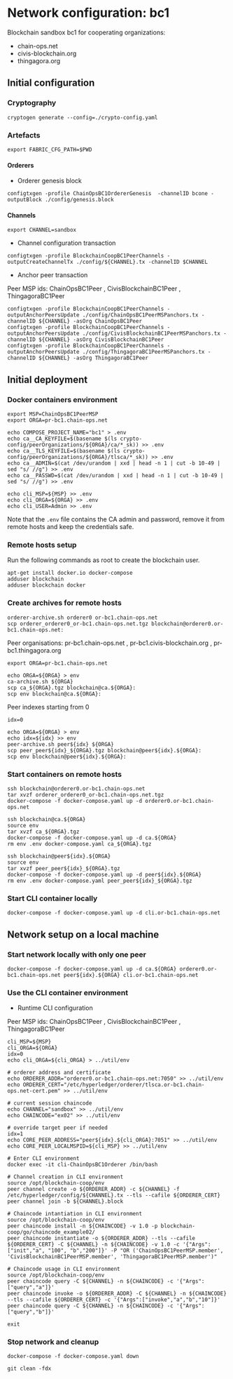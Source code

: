 # Network configuration: bc1


Blockchain sandbox bc1 for cooperating organizations:

  * chain-ops.net
  * civis-blockchain.org
  * thingagora.org

## Initial configuration


### Cryptography

```
cryptogen generate --config=./crypto-config.yaml
```

### Artefacts

```
export FABRIC_CFG_PATH=$PWD
```

#### Orderers

  * Orderer genesis block

```
configtxgen -profile ChainOpsBC1OrdererGenesis  -channelID bcone -outputBlock ./config/genesis.block
```

#### Channels

```
export CHANNEL=sandbox
```

  * Channel configuration transaction 

```
configtxgen -profile BlockchainCoopBC1PeerChannels -outputCreateChannelTx ./config/${CHANNEL}.tx -channelID $CHANNEL
```

  * Anchor peer transaction

Peer MSP ids: ChainOpsBC1Peer , CivisBlockchainBC1Peer , ThingagoraBC1Peer

```
configtxgen -profile BlockchainCoopBC1PeerChannels -outputAnchorPeersUpdate ./config/ChainOpsBC1PeerMSPanchors.tx -channelID ${CHANNEL} -asOrg ChainOpsBC1Peer
configtxgen -profile BlockchainCoopBC1PeerChannels -outputAnchorPeersUpdate ./config/CivisBlockchainBC1PeerMSPanchors.tx -channelID ${CHANNEL} -asOrg CivisBlockchainBC1Peer
configtxgen -profile BlockchainCoopBC1PeerChannels -outputAnchorPeersUpdate ./config/ThingagoraBC1PeerMSPanchors.tx -channelID ${CHANNEL} -asOrg ThingagoraBC1Peer
```

## Initial deployment

### Docker containers environment

```
export MSP=ChainOpsBC1PeerMSP
export ORGA=pr-bc1.chain-ops.net

echo COMPOSE_PROJECT_NAME="bc1" > .env
echo ca__CA_KEYFILE=$(basename $(ls crypto-config/peerOrganizations/${ORGA}/ca/*_sk)) >> .env
echo ca__TLS_KEYFILE=$(basename $(ls crypto-config/peerOrganizations/${ORGA}/tlsca/*_sk)) >> .env
echo ca__ADMIN=$(cat /dev/urandom | xxd | head -n 1 | cut -b 10-49 | sed "s/ //g") >> .env
echo ca__PASSWD=$(cat /dev/urandom | xxd | head -n 1 | cut -b 10-49 | sed "s/ //g") >> .env

echo cli_MSP=${MSP} >> .env
echo cli_ORGA=${ORGA} >> .env
echo cli_USER=Admin >> .env
```

Note that the `.env` file contains the CA admin and password, remove it from remote hosts and keep the credentials safe.

### Remote hosts setup

Run the following commands as root to create the blockchain user.

```
apt-get install docker.io docker-compose
adduser blockchain
adduser blockchain docker
```

### Create archives for remote hosts

```
orderer-archive.sh orderer0 or-bc1.chain-ops.net
scp orderer_orderer0_or-bc1.chain-ops.net.tgz blockchain@orderer0.or-bc1.chain-ops.net:
```

Peer organisations: pr-bc1.chain-ops.net , pr-bc1.civis-blockchain.org , pr-bc1.thingagora.org

```
export ORGA=pr-bc1.chain-ops.net
```

```
echo ORGA=${ORGA} > env
ca-archive.sh ${ORGA}
scp ca_${ORGA}.tgz blockchain@ca.${ORGA}:
scp env blockchain@ca.${ORGA}:
```

Peer indexes starting from 0

```
idx=0
```

```
echo ORGA=${ORGA} > env
echo idx=${idx} >> env
peer-archive.sh peer${idx} ${ORGA}
scp peer_peer${idx}_${ORGA}.tgz blockchain@peer${idx}.${ORGA}:
scp env blockchain@peer${idx}.${ORGA}:
```

### Start containers on remote hosts

```
ssh blockchain@orderer0.or-bc1.chain-ops.net
tar xvzf orderer_orderer0_or-bc1.chain-ops.net.tgz
docker-compose -f docker-compose.yaml up -d orderer0.or-bc1.chain-ops.net
```

```
ssh blockchain@ca.${ORGA}
source env
tar xvzf ca_${ORGA}.tgz
docker-compose -f docker-compose.yaml up -d ca.${ORGA}
rm env .env docker-compose.yaml ca_${ORGA}.tgz
```

```
ssh blockchain@peer${idx}.${ORGA}
source env
tar xvzf peer_peer${idx}_${ORGA}.tgz
docker-compose -f docker-compose.yaml up -d peer${idx}.${ORGA}
rm env .env docker-compose.yaml peer_peer${idx}_${ORGA}.tgz
```

### Start CLI container locally

```
docker-compose -f docker-compose.yaml up -d cli.or-bc1.chain-ops.net
```

## Network setup on a local machine

### Start network locally with only one peer 

```
docker-compose -f docker-compose.yaml up -d ca.${ORGA} orderer0.or-bc1.chain-ops.net peer${idx}.${ORGA} cli.or-bc1.chain-ops.net
```

### Use the CLI container environment


  * Runtime CLI configuration

Peer MSP ids: ChainOpsBC1Peer , CivisBlockchainBC1Peer , ThingagoraBC1Peer

```
cli_MSP=${MSP}
cli_ORGA=${ORGA}
idx=0
echo cli_ORGA=${cli_ORGA} > ../util/env

# orderer address and certificate
echo ORDERER_ADDR="orderer0.or-bc1.chain-ops.net:7050" >> ../util/env
echo ORDERER_CERT="/etc/hyperledger/orderer/tlsca.or-bc1.chain-ops.net-cert.pem" >> ../util/env

# current session chaincode
echo CHANNEL="sandbox" >> ../util/env
echo CHAINCODE="ex02" >> ../util/env

# override target peer if needed
idx=1
echo CORE_PEER_ADDRESS="peer${idx}.${cli_ORGA}:7051" >> ../util/env
echo CORE_PEER_LOCALMSPID=${cli_MSP} >> ../util/env

# Enter CLI environment
docker exec -it cli-ChainOpsBC1Orderer /bin/bash
```

```
# Channel creation in CLI environment
source /opt/blockchain-coop/env
peer channel create -o ${ORDERER_ADDR} -c ${CHANNEL} -f /etc/hyperledger/config/${CHANNEL}.tx --tls --cafile ${ORDERER_CERT}
peer channel join -b ${CHANNEL}.block
```

```
# Chaincode intantiation in CLI environment
source /opt/blockchain-coop/env
peer chaincode install -n ${CHAINCODE} -v 1.0 -p blockchain-coop/go/chaincode_example02/
peer chaincode instantiate -o ${ORDERER_ADDR} --tls --cafile ${ORDERER_CERT} -C ${CHANNEL} -n ${CHAINCODE} -v 1.0 -c '{"Args":["init","a", "100", "b","200"]}' -P "OR ('ChainOpsBC1PeerMSP.member', 'CivisBlockchainBC1PeerMSP.member', 'ThingagoraBC1PeerMSP.member')"
```

```
# Chaincode usage in CLI environment
source /opt/blockchain-coop/env
peer chaincode query -C ${CHANNEL} -n ${CHAINCODE} -c '{"Args":["query","a"]}'
peer chaincode invoke -o ${ORDERER_ADDR} -C ${CHANNEL} -n ${CHAINCODE} --tls --cafile ${ORDERER_CERT} -c '{"Args":["invoke","a","b","10"]}'
peer chaincode query -C ${CHANNEL} -n ${CHAINCODE} -c '{"Args":["query","b"]}'
```

```
exit
```

### Stop network and cleanup

```
docker-compose -f docker-compose.yaml down
```

```
git clean -fdx
```


